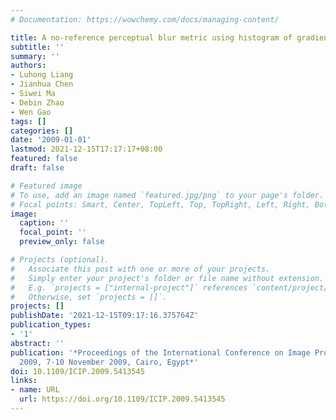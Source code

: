```yaml
---
# Documentation: https://wowchemy.com/docs/managing-content/

title: A no-reference perceptual blur metric using histogram of gradient profile sharpness
subtitle: ''
summary: ''
authors:
- Luhong Liang
- Jianhua Chen
- Siwei Ma
- Debin Zhao
- Wen Gao
tags: []
categories: []
date: '2009-01-01'
lastmod: 2021-12-15T17:17:17+08:00
featured: false
draft: false

# Featured image
# To use, add an image named `featured.jpg/png` to your page's folder.
# Focal points: Smart, Center, TopLeft, Top, TopRight, Left, Right, BottomLeft, Bottom, BottomRight.
image:
  caption: ''
  focal_point: ''
  preview_only: false

# Projects (optional).
#   Associate this post with one or more of your projects.
#   Simply enter your project's folder or file name without extension.
#   E.g. `projects = ["internal-project"]` references `content/project/deep-learning/index.md`.
#   Otherwise, set `projects = []`.
projects: []
publishDate: '2021-12-15T09:17:16.375764Z'
publication_types:
- '1'
abstract: ''
publication: '*Proceedings of the International Conference on Image Processing, ICIP
  2009, 7-10 November 2009, Cairo, Egypt*'
doi: 10.1109/ICIP.2009.5413545
links:
- name: URL
  url: https://doi.org/10.1109/ICIP.2009.5413545
---
```

